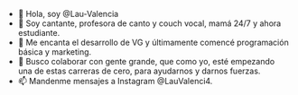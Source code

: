- 👋 Hola, soy @Lau-Valencia
- 👀 Soy cantante, profesora de canto y couch vocal, mamá 24/7 y ahora estudiante.
- 🌱 Me encanta el desarrollo de VG y últimamente comencé programación básica y marketing.
- 💞️ Busco colaborar con gente grande, que como yo, esté empezando una de estas carreras de cero, para ayudarnos y darnos fuerzas.
- 📫 Mandenme mensajes a Instagram @LauValenci4.

<!---
Lau-Valencia/Lau-Valencia is a ✨ special ✨ repository because its `README.md` (this file) appears on your GitHub profile.
You can click the Preview link to take a look at your changes.
--->

